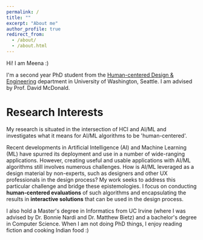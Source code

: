 ```yaml
---
permalink: /
title: ""
excerpt: "About me"
author_profile: true
redirect_from: 
  - /about/
  - /about.html
---
```


Hi! I am Meena :) 

I'm a second year PhD student from the [Human-centered Design & Engineering](https://www.hcde.washington.edu/) department in University of Washington, Seattle. I am advised by Prof. David McDonald.

Research Interests
======

My research is situated in the intersection of HCI and AI/ML and investigates what it means for AI/ML algorithms to be 'human-centered'. 

Recent developments in Artificial Intelligence (AI) and Machine Learning (ML) have spurred its deployment and use in a number of wide-ranging applications. However, creating useful and usable applications with AI/ML algorithms still involves numerous challenges. How is AI/ML leveraged as a design material by non-experts, such as designers and other UX professionals in the design process? My work seeks to address this particular challenge and bridge these epistemologies. I focus on conducting **human-centered evaluations** of such algorithms and encapsulating the results in **interactive solutions** that can be used in the design process.

I also hold a Master's degree in Informatics from UC Irvine (where I was advised by Dr. Bonnie Nardi and Dr. Matthew Bietz) and a bachelor's degree in Computer Science. When I am not doing PhD things, I enjoy reading fiction and cooking Indian food :)
